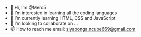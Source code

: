 - 👋 Hi, I’m @Merc5
- 👀 I’m interested in learning all the coding languages
- 🌱 I’m currently learning HTML, CSS and JavaScript
- 💞️ I’m looking to collaborate on ...
- 📫 How to reach me email: siyabonga.ncube669@gmail.com

<!---
Merc5/Merc5 is a ✨ special ✨ repository because its `README.md` (this file) appears on your GitHub profile.
You can click the Preview link to take a look at your changes.
--->
